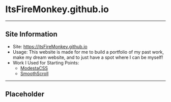 # ItsFireMonkey.github.io
---
## Site Information
- Site: https://itsFireMonkey.github.io
- Usage: This website is made for me to build a portfolio of my past work, make my dream website, and to just have a spot where I can be myself!
- Work I Used for Starting Points:
  - [ModestaCSS](https://github.com/AlexFlipnote/ModestaCSS)
  - [SmoothScroll](https://github.com/alicelieutier/smoothScroll)
---
## Placeholder
